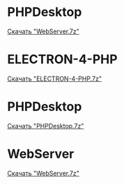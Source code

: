 # PHPDesktop
[Скачать "WebServer.7z"](https://cloud.mail.ru/public/T7Pd/RyaWyN3ko)

# ELECTRON-4-PHP
[Скачать "ELECTRON-4-PHP.7z"](https://cloud.mail.ru/public/aesz/p716C9rWd)

# PHPDesktop
[Скачать "PHPDesktop.7z"](https://cloud.mail.ru/public/5UyH/ZV5dEwe6X)

# WebServer
[Скачать "WebServer.7z"](https://cloud.mail.ru/public/MBVj/PfCG7Kquh)
